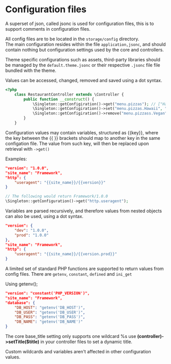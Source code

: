 # Configuration files
A superset of json, called jsonc is used for configuration files, this is to support comments in configuration files.  

All config files are to be located in the `storage/config` directory.  
The main configuration resides within the file `application,jsonc`, and should contain nothing but configuration settings used by the core and controllers.  

Theme specific configurations such as assets, third-party libraries should be managed by the `default.theme.jsonc` or their respective `.jsonc` file file bundled with the theme.  

Values can be accessed, changed, removed and saved using a dot syntax.  

```php
<?php
	class RestaurantController extends \Controller {
		public function __construct() {
			\Singleton::getConfigiration()->get("menu.pizzas"); // ["Hawaii", "MeatLover", "Vegan", ...]
			\Singleton::getConfigiration()->set("menu.pizzas.Hawaii", "Ananas"); // ["Ananas", "MeatLover", "Vegan", ...]
			\Singleton::getConfigiration()->remove("menu.pizzass.Vegan"); // ["Ananas", "MeatLover", ...]
		}
	}
```

Configuration values may contain variables, structured as {{key}}, where the key between the {{ }} brackets should map to another key in the same configation file.
The value from such key, will then be replaced upon retrieval with `->get()`

Examples:
```json
"version": "1.0.0",
"site_name": "Framework",
"http": {
    "useragent": "{{site_name}}/{{version}}"
}
```

```php
// The following would return Framework/1.0.0
\Singleton::getConfiguration()->get("http.useragent");
```

Variables are parsed recursively, and therefore values from nested objects can also be used, using a dot syntax.
```json
"version": {
	"dev": "1.0.0",
	"prod": "1.0.0"
},
"site_name": "Framework",
"http": {
    "useragent": "{{site_name}}/{{version.prod}}"
}
```

A limited set of standard PHP functions are supported to return values from config files.
There are `getenv`, `constant`, `defined` and `ini_get`

Using getenv();  
```json
"version": "constant('PHP_VERSION')",
"site_name": "Framework",
"database": {
    "DB_HOST": "getenv('DB_HOST')",
	"DB_USER": "getenv('DB_USER')",
	"DB_PASS": "getenv('DB_PASS')",
	"DB_NAME": "getenv('DB_NAME')"
}
```

The core base_title setting only supports one wildcard %s use **(controller)->setTitle($title)** in your controller files to set a dynamic title.  

Custom wildcards and variables aren't affected in other configuration values.  
